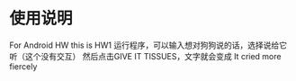 # 使用说明
For Android HW
this is HW1
运行程序，可以输入想对狗狗说的话，选择说给它听（这个没有交互）
然后点击GIVE IT TISSUES，文字就会变成 It cried more fiercely
